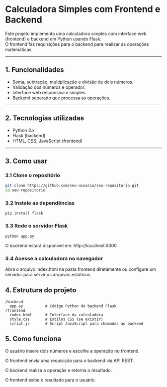 # Calculadora Simples com Frontend e Backend

Este projeto implementa uma calculadora simples com interface web (frontend) e backend em Python usando Flask.  
O frontend faz requisições para o backend para realizar as operações matemáticas.

---

## 1. Funcionalidades

- Soma, subtração, multiplicação e divisão de dois números.
- Validação dos números e operador.
- Interface web responsiva e simples.
- Backend separado que processa as operações.

---

## 2. Tecnologias utilizadas

- Python 3.x  
- Flask (backend)  
- HTML, CSS, JavaScript (frontend)

---

## 3. Como usar

### 3.1 Clone o repositório

```bash
git clone https://github.com/seu-usuario/seu-repositorio.git
cd seu-repositorio
```
### 3.2 Instale as dependências
```
pip install flask
```
### 3.3 Rode o servidor Flask
```
python app.py
```
O backend estará disponível em: http://localhost:5000

### 3.4 Acesse a calculadora no navegador
Abra o arquivo index.html na pasta frontend diretamente ou configure um servidor para servir os arquivos estáticos.
## 4. Estrutura do projeto
```
/backend
  app.py          # Código Python do backend Flask
/frontend
  index.html      # Interface da calculadora
  style.css       # Estilos CSS (se existir)
  script.js       # Script JavaScript para chamadas ao backend

```
## 5. Como funciona
O usuário insere dois números e escolhe a operação no frontend.

O frontend envia uma requisição para o backend via API REST.

O backend realiza a operação e retorna o resultado.

O frontend exibe o resultado para o usuário.